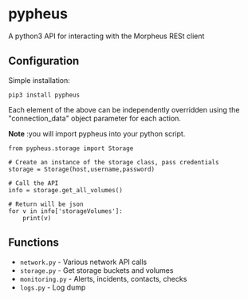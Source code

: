 # pypheus


A python3 API for interacting with the Morpheus RESt client

## Configuration

Simple installation:

```
pip3 install pypheus
```
Each element of the above can be independently overridden using the "connection_data" object parameter for each action.

**Note** :you will import pypheus into your python script.

```
from pypheus.storage import Storage

# Create an instance of the storage class, pass credentials
storage = Storage(host,username,password)

# Call the API
info = storage.get_all_volumes()

# Return will be json
for v in info['storageVolumes']:
    print(v)
```

## Functions

* `network.py` - Various network API calls
* `storage.py` - Get storage buckets and volumes
* `monitoring.py` - Alerts, incidents, contacts, checks
* `logs.py` - Log dump
